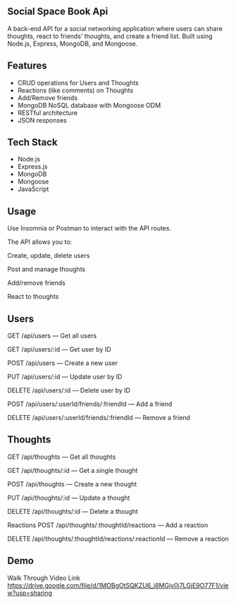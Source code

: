 ## Social Space Book Api
A back-end API for a social networking application where users can share thoughts, react to friends’ thoughts, and create a friend list. Built using Node.js, Express, MongoDB, and Mongoose.

## Features
- CRUD operations for Users and Thoughts
- Reactions (like comments) on Thoughts
- Add/Remove friends
- MongoDB NoSQL database with Mongoose ODM
- RESTful architecture
- JSON responses

## Tech Stack

- Node.js
- Express.js
- MongoDB
- Mongoose
- JavaScript

## Usage
Use Insomnia or Postman to interact with the API routes.

The API allows you to:

Create, update, delete users

Post and manage thoughts

Add/remove friends

React to thoughts


## Users
GET /api/users — Get all users

GET /api/users/:id — Get user by ID

POST /api/users — Create a new user

PUT /api/users/:id — Update user by ID

DELETE /api/users/:id — Delete user by ID

POST /api/users/:userId/friends/:friendId — Add a friend

DELETE /api/users/:userId/friends/:friendId — Remove a friend

## Thoughts
GET /api/thoughts — Get all thoughts

GET /api/thoughts/:id — Get a single thought

POST /api/thoughts — Create a new thought

PUT /api/thoughts/:id — Update a thought

DELETE /api/thoughts/:id — Delete a thought

Reactions
POST /api/thoughts/:thoughtId/reactions — Add a reaction

DELETE /api/thoughts/:thoughtId/reactions/:reactionId — Remove a reaction

## Demo
 Walk Through Video Link
https://drive.google.com/file/d/1MOBgOtSQKZU6_i8MGjv0j7LGjE9O77F1/view?usp=sharing
